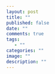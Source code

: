 ```yaml
---
layout: post
title: ""
published: false
date: ""
comments: true
tags: 
   - ""
categories: ""
image: ""
description: ""
---
```















